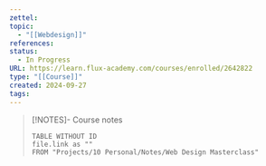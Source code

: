 ```yaml
---
zettel: 
topic:
  - "[[Webdesign]]"
references: 
status:
  - In Progress
URL: https://learn.flux-academy.com/courses/enrolled/2642822
type: "[[Course]]"
created: 2024-09-27
tags:
---
```






> [!NOTES]- Course notes
> ```dataview
> TABLE WITHOUT ID
> file.link as ""
> FROM "Projects/10 Personal/Notes/Web Design Masterclass"
> ```
